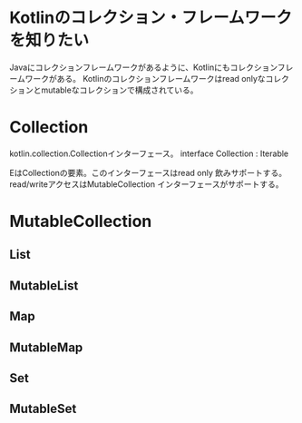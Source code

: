 

# Kotlinのコレクション・フレームワークを知りたい


Javaにコレクションフレームワークがあるように、Kotlinにもコレクションフレームワークがある。
Kotlinのコレクションフレームワークはread onlyなコレクションとmutableなコレクションで構成されている。


# Collection

kotlin.collection.Collectionインターフェース。
    interface Collection<out E> : Iterable<E>

EはCollectionの要素。このインターフェースはread only 飲みサポートする。 read/writeアクセスはMutableCollection インターフェースがサポートする。


# MutableCollection
## List
## MutableList

## Map
## MutableMap

## Set
## MutableSet
